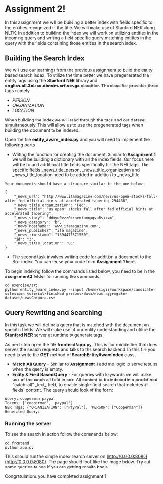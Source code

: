 # Assignment 2!

In this assignment we will be building a better index with fields specific to the entities recognized in the title. We will make use of Stanford NER along NLTK. In addition to building the index we will work on utilizing entities in the incoming query and writing a field specific query matching entities in the query with the fields containing those entities in the search index. 

## Building the Search Index
We will use our learnings from the previous assignment to build the entity based search index. To utilize the time better we have pregenerated the entity tags using the **Stanford NER** library and **english.all.3class.distsim.crf.ser.gz** classifier. The classifier provides three tags namely

* *PERSON*
* *ORGANIZATION*
* *LOCATION*

When building the index we will read through the tags and our dataset simultaneously. This will allow us to use the pregenerated tags when building the document to be indexed. 

Open the file **entity\_aware\_index.py** and you will need to implement the following parts

* Writing the function for creating the document. Similar to **Assignment 1** we will be building a dictionary with all the index fields. Our focus here will be to add additional title fields specifically for the NER tags. The specific fields \_news\_title\_person, \_news\_title\_organization and \_news\_title\_location need to be added in addition to \_news\_title. 

~~~
Your documents should have a structure similar to the one below -

{
	"_news_url": "http://www.ifamagazine.com/news/us-open-stocks-fall-after-fed-official-hints-at-accelerated-tapering-294436",
	"_news_title_organization": "Fed",
	"_news_title": "us open: stocks fall after fed official hints at accelerated tapering",
	"_news_story": "dduyu0vzz0brnemioxupqvp6sixvm",
	"_news_category": "b",
	"_news_hostname": "www.ifamagazine.com",
	"_news_publisher": "ifa magazine",
	"_news_timestamp": "1394470371550",
	"id": "3",
	"_news_title_location": "US"
}
~~~

* The second task involves writing code for addition a document to the Solr index. You can reuse your code from **Assignment 1** here.

To begin indexing follow the commands listed below, you need to be in the **assignment2** folder for running the commands.

~~~
cd exercise/src
python entity_aware_index.py --input /home/sigir/workspace/candidate-selection-tutorial/finished-product/data/news-aggregator-dataset/newsCorpora.csv
~~~

## Query Rewriting and Searching
In this task we will define a query that is matched with the document on specific fields. We will make use of our entity understanding and utilize the **Stanford NER** server at runtime to generate tags. 

As next step open the file **frontend/app.py**. This is our middle tier that does serves the search requests and talks to the search backend. In this file you need to write the **GET** method of **SearchEntityAwareIndex** class. 

* **Match All Query** - Similar to **Assignment 1** add the logic to serve results when the query is empty.
* **Entity & Field Based Query** - For queries with keywords we will make use of the catch all field in solr. All content to be indexed in a predefined "catch-all" \_text\_ field, to enable single-field search that includes all fields' content. The query should look of the form:

~~~
Query: cooperman paypal
Tokens: ['cooperman', 'paypal']
NER Tags: {"ORGANIZATION": ["PayPal"], "PERSON": ["Cooperman"]}
Generated Query: 
~~~

### Running the server
To see the search in action follow the commands below:

~~~
cd frontend
python app.py
~~~

This should run the simple index search server on [http://0.0.0.0:8080](http://0.0.0.0:8080). The page should look like the image below. Try out some queries to see if you are getting results back.

Congratulations you have completed assignment 1!





